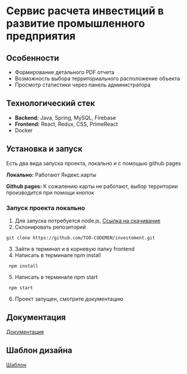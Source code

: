 # Сервис расчета инвестиций в развитие промышленного предприятия

## Особенности
- Формирование детального PDF отчета
- Возможность выбора территориального расположение объекта
- Просмотр статистики через панель администратора

## Технологический стек
- __Backend:__ Java, Spring, MySQL, Firebase
- __Frontend:__ React, Redux, CSS, PrimeReact
- Docker

## Установка и запуск
Есть два вида запуска проекта, локально и с помощью github pages

__Локально:__ Работают Яндекс.карты

__Github pages:__ К сожалению карты не работают, выбор территории производится при помощи кнопок

### Запуск проекта локально
1. Для запуска потребуется node.js, [Ссылка на скачивание](https://nodejs.org/en)
2. Склонировать репозиторий
```shell 
git clone https://github.com/TOO-CODEMEN/investement.git
```
3. Зайти в терминал и в корневую папку frontend
4. Написать в терминале npm install
```shell
 npm install
```
5. Написать в терминале npm start
```shell
 npm start
```
6. Проект запущен, смотрите документацию


## Документация
[Документация](https://docs.google.com/document/d/1dbX66GJXOWBxL71oms_dr8B6cIky6ogDmViaUjrqjpo/edit)

## Шаблон дизайна
[Шаблон](https://www.figma.com/file/mgzhYSmj9zDeGtaROJyXmd/Untitled?type=design&node-id=5-827&t=6C8COgjAAbfJvOB2-0)
